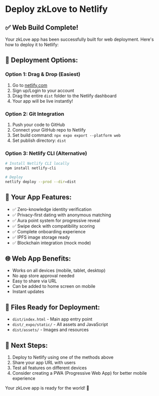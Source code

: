 # Deploy zkLove to Netlify

## ✅ Web Build Complete!

Your zkLove app has been successfully built for web deployment. Here's how to deploy it to Netlify:

## 🚀 Deployment Options:

### Option 1: Drag & Drop (Easiest)
1. Go to [netlify.com](https://netlify.com)
2. Sign up/Login to your account
3. Drag the entire `dist` folder to the Netlify dashboard
4. Your app will be live instantly!

### Option 2: Git Integration
1. Push your code to GitHub
2. Connect your GitHub repo to Netlify
3. Set build command: `npx expo export --platform web`
4. Set publish directory: `dist`

### Option 3: Netlify CLI (Alternative)
```bash
# Install Netlify CLI locally
npm install netlify-cli

# Deploy
netlify deploy --prod --dir=dist
```

## 📱 Your App Features:
- ✅ Zero-knowledge identity verification
- ✅ Privacy-first dating with anonymous matching
- ✅ Aura point system for progressive reveal
- ✅ Swipe deck with compatibility scoring
- ✅ Complete onboarding experience
- ✅ IPFS image storage ready
- ✅ Blockchain integration (mock mode)

## 🌐 Web App Benefits:
- Works on all devices (mobile, tablet, desktop)
- No app store approval needed
- Easy to share via URL
- Can be added to home screen on mobile
- Instant updates

## 📁 Files Ready for Deployment:
- `dist/index.html` - Main app entry point
- `dist/_expo/static/` - All assets and JavaScript
- `dist/assets/` - Images and resources

## 🎯 Next Steps:
1. Deploy to Netlify using one of the methods above
2. Share your app URL with users
3. Test all features on different devices
4. Consider creating a PWA (Progressive Web App) for better mobile experience

Your zkLove app is ready for the world! 🎉
